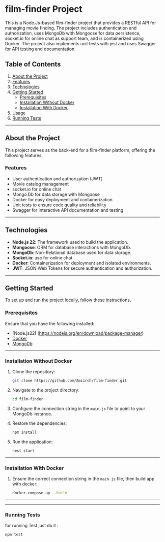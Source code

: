 # film-finder Project

This is a Node.Js-based film-finder project that provides a RESTful API for managing movie finding. The project includes authentication and authorization, uses MongoDb with Mongoose for data persistence, socket.io for online chat as support team, and is containerized using Docker. The project also implements unit tests with jest and uses Swagger for API testing and documentation.

## Table of Contents

1. [About the Project](#about-the-project)
2. [Features](#features)
3. [Technologies](#technologies)
4. [Getting Started](#getting-started)
   - [Prerequisites](#prerequisites)
   - [Installation Without Docker](#installation-without-docker)
   - [Installation With Docker](#installation-with-docker)
5. [Usage](#usage)
6. [Running Tests](#running-tests)

---

## About the Project

This project serves as the back-end for a film-finder platform, offering the following features:

### Features

- User authentication and authorization (JWT)
- Movie catalog management
- socket.io for online chat
- Mongo.Db for data storage with Mongoose
- Docker for easy deployment and containerization
- Unit tests to ensure code quality and reliability
- Swagger for interactive API documentation and testing

---

## Technologies

- **Node.js 22**: The framework used to build the application.
- **Mongoose**: ORM for database interactions with MongoDb.
- **MongoDb**: Non-Relational database used for data storage.
- **Socket.io**: use for online chat
- **Docker**: Containerization for deployment and isolated environments.
- **JWT**: JSON Web Tokens for secure authentication and authorization.

---

## Getting Started

To set up and run the project locally, follow these instructions.

### Prerequisites

Ensure that you have the following installed:

- [Node.js22] (https://nodejs.org/en/download/package-manager)
- [Docker](https://www.docker.com/products/docker-desktop)
- [MongoDb](https://www.postgresql.org/download/)
---

### Installation Without Docker

1. Clone the repository:

    ```bash
    git clone https://github.com/Amiirch/film-finder.git
    ```

2. Navigate to the project directory:

    ```bash
    cd film-finder
    ```

3. Configure the connection string in the `main.js` file to point to your MongoDb instance.

4. Restore the dependencies:

    ```bash
    npm install
    ```

5. Run the application:

    ```bash
    nest start
    ```

---

### Installation With Docker

1. Ensure the correct connection string in the `main.js` file, then build app with docker:

    ```bash
    docker-compose up --build
    ```

---

--- 
### Running Tests

for running Test just do it :
   ```bash
   npm test
   ```